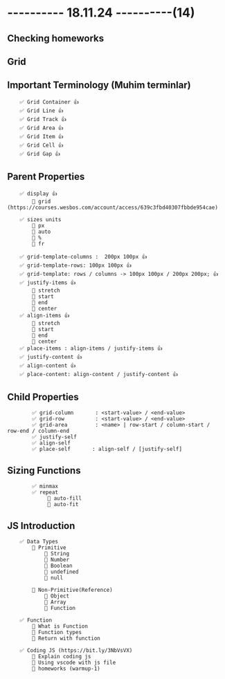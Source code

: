 # ---------- 18.11.24 ----------(14)

## Checking homeworks

## Grid

## Important Terminology (Muhim terminlar)

        ✅ Grid Container 👍
        ✅ Grid Line 👍
        ✅ Grid Track 👍
        ✅ Grid Area 👍
        ✅ Grid Item 👍
        ✅ Grid Cell 👍
        ✅ Grid Gap 👍

## Parent Properties

        ✅ display 👍
            🎁 grid (https://courses.wesbos.com/account/access/639c3fbd40307fbbde954cae)

        ✅ sizes units
            🎁 px
            🎁 auto
            🎁 %
            🎁 fr

        ✅ grid-template-columns :  200px 100px 👍
        ✅ grid-template-rows: 100px 100px 👍
        ✅ grid-template: rows / columns -> 100px 100px / 200px 200px; 👍
        ✅ justify-items 👍
            🎁 stretch
            🎁 start
            🎁 end
            🎁 center
        ✅ align-items 👍
            🎁 stretch
            🎁 start
            🎁 end
            🎁 center
        ✅ place-items : align-items / justify-items 👍
        ✅ justify-content 👍
        ✅ align-content 👍
        ✅ place-content: align-content / justify-content 👍

## Child Properties

            ✅ grid-column       : <start-value> / <end-value>
            ✅ grid-row          : <start-value> / <end-value>
            ✅ grid-area         : <name> | row-start / column-start / row-end / column-end
            ✅ justify-self
            ✅ align-self
            ✅ place-self       : align-self / [justify-self]

## Sizing Functions

            ✅ minmax
            ✅ repeat
                 🎁 auto-fill
                 🎁 auto-fit

## JS Introduction

        ✅ Data Types
            🔷 Primitive
                🎁 String
                🎁 Number
                🎁 Boolean
                🎁 undefined
                🎁 null

            🔷 Non-Primitive(Reference)
                🎁 Object
                🎁 Array
                🎁 Function

        ✅ Function
            🎁 What is Function
            🎁 Function types
            🎁 Return with function

        ✅ Coding JS (https://bit.ly/3NbVsVX)
            🎁 Explain coding js
            🎁 Using vscode with js file
            🎁 homeworks (warmup-1)
